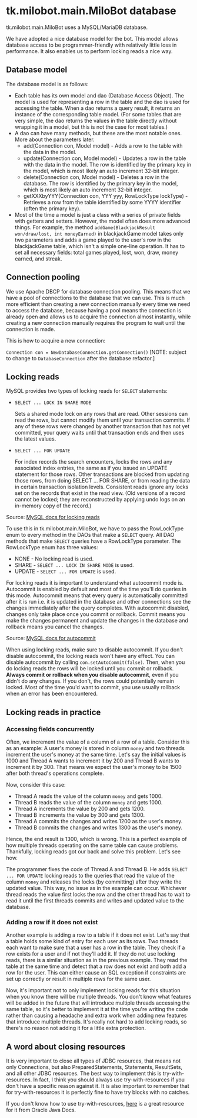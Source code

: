 # tk.milobot.main.MiloBot database

tk.milobot.main.MiloBot uses a MySQL/MariaDB database.

We have adopted a nice database model for the bot. This model allows database access to be programmer-friendly with relatively little loss in performance. It also enables us to perform locking reads a nice way.

## Database model

The database model is as follows:
- Each table has its own model and dao (Database Access Object). The model is used for representing a row in the table and the dao is used for accessing the table. When a dao returns a query result, it returns an instance of the corresponding table model. (For some tables that are very simple, the dao returns the values in the table directly without wrapping it in a model, but this is not the case for most tables.)
- A dao can have many methods, but these are the most notable ones. More about the parameters later.
    - add(Connection con, Model model) - Adds a row to the table with the data in the model.
    - update(Connection con, Model model) - Updates a row in the table with the data in the model. The row is identified by the primary key in the model, which is most likely an auto increment 32-bit integer.
    - delete(Connection con, Model model) - Deletes a row in the database. The row is identified by the primary key in the model, which is most likely an auto increment 32-bit integer.
    - getXXXbyYYY(Connection con, YYY yyy, RowLockType lockType) - Retrieves a row from the table identified by some YYYY identifier (often the primary key).
- Most of the time a model is just a class with a series of private fields with getters and setters. However, the model often does more advanced things. For example, the method `addGame(BlackjackResult won/draw/lost, int moneyEarned)` in blackjackGame model takes only two parameters and adds a game played to the user's row in the blackjackGame table, which isn't a simple one-line operation. It has to set all necessary fields: total games played, lost, won, draw, money earned, and streak.

## Connection pooling

We use Apache DBCP for database connection pooling. This means that we have a pool of connections to the database that we can use. This is much more efficient than creating a new connection manually every time we need to access the database, because having a pool means the connection is already open and allows us to acquire the connection almost instantly, while creating a new connection manually requires the program to wait until the connection is made.

This is how to acquire a new connection:

`Connection con = NewDatabaseConnection.getConnection()` [NOTE: subject to change to `DatabaseConnection` after the database refactor.]

## Locking reads

MySQL provides two types of locking reads for `SELECT` statements:

- `SELECT ... LOCK IN SHARE MODE`

  Sets a shared mode lock on any rows that are read. Other sessions can read the rows, but cannot modify them until your transaction commits. If any of these rows were changed by another transaction that has not yet committed, your query waits until that transaction ends and then uses the latest values.

- `SELECT ... FOR UPDATE`

  For index records the search encounters, locks the rows and any associated index entries, the same as if you issued an UPDATE statement for those rows. Other transactions are blocked from updating those rows, from doing SELECT ... FOR SHARE, or from reading the data in certain transaction isolation levels. Consistent reads ignore any locks set on the records that exist in the read view. (Old versions of a record cannot be locked; they are reconstructed by applying undo logs on an in-memory copy of the record.)

Source: [MySQL docs for locking reads](https://dev.mysql.com/doc/refman/8.0/en/innodb-locking-reads.html)

To use this in tk.milobot.main.MiloBot, we have to pass the RowLockType enum to every method in the DAOs that make a `SELECT` query. All DAO methods that make `SELECT` queries have a RowLockType parameter. The RowLockType enum has three values:
- NONE - No locking read is used.
- SHARE - `SELECT ... LOCK IN SHARE MODE` is used.
- UPDATE - `SELECT ... FOR UPDATE` is used.

For locking reads it is important to understand what autocommit mode is. Autocommit is enabled by default and most of the time you'll do queries in this mode. Autocommit means that every query is automatically committed after it is run i.e. it is updated in the database and other connections see the changes immediately after the query completes. With autocommit disabled, changes only take place once you commit or rollback. Commit means you make the changes permanent and update the changes in the database and rollback means you cancel the changes.

Source: [MySQL docs for autocommit](https://dev.mysql.com/doc/refman/8.0/en/commit.html)

 When using locking reads, make sure to disable autocommit. If you don't disable autocommit, the locking reads won't have any effect. You can disable autocommit by calling `con.setAutoCommit(false)`. Then, when you do locking reads the rows will be locked until you commit or rollback. **Always commit or rollback when you disable autocommit**, even if you didn't do any changes. If you don't, the rows could potentially remain locked. Most of the time you'd want to commit, you use usually rollback when an error has been encountered.

## Locking reads in practice

### Accessing fields concurrently

Often, we increment the value of a column of a row of a table. Consider this as an example: A user's money is stored in column `money` and two threads increment the user's money at the same time. Let's say the initial values is 1000 and Thread A wants to increment it by 200 and Thread B wants to increment it by 300. That means we expect the user's money to be 1500 after both thread's operations complete.

Now, consider this case:
- Thread A reads the value of the column `money` and gets 1000.
- Thread B reads the value of the column `money` and gets 1000.
- Thread A increments the value by 200 and gets 1200.
- Thread B increments the value by 300 and gets 1300.
- Thread A commits the changes and writes 1200 as the user's money.
- Thread B commits the changes and writes 1300 as the user's money.

Hence, the end result is 1300, which is wrong. This is a perfect example of how multiple threads operating on the same table can cause problems. Thankfully, locking reads got our back and solve this problem. Let's see how.

The programmer fixes the code of Thread A and Thread B. He adds `SELECT ... FOR UPDATE` locking reads to the queries that read the value of the column `money` and releases the locks (by committing) after they write the updated value. This way, no issue as in the example can occur. Whichever thread reads the value first locks the row and the other thread has to wait to read it until the first threads commits and writes and updated value to the database.

### Adding a row if it does not exist

Another example is adding a row to a table if it does not exist. Let's say that a table holds some kind of entry for each user as its rows. Two threads each want to make sure that a user has a row in the table. They check if a row exists for a user and if not they'll add it. If they do not use locking reads, there is a similar situation as in the previous example. They read the table at the same time and detect that a row does not exist and both add a row for the user. This can either cause an SQL exception if constraints are set up correctly or result in multiple rows for the same user.

Now, it's important not to only implement locking reads for this situation when you know there will be multiple threads. You don't know what features will be added in the future that will introduce multiple threads accessing the same table, so it's better to implement it at the time you're writing the code rather than causing a headache and extra work when adding new features that introduce multiple threads. It's really not hard to add locking reads, so there's no reason not adding it for a little extra protection.

## A word about closing resources

It is very important to close all types of JDBC resources, that means not only Connections, but also PreparedStatements, Statements, ResultSets, and all other JDBC resources. The best way to implement this is try-with-resources. In fact, I think you should always use try-with-resources if you don't have a specific reason against it. It is also important to remember that for try-with-resources it is perfectly fine to have try blocks with no catches.

If you don't know how to use try-with-resources, [here](https://docs.oracle.com/javase/tutorial/essential/exceptions/tryResourceClose.html) is a great resource for it from Oracle Java Docs.